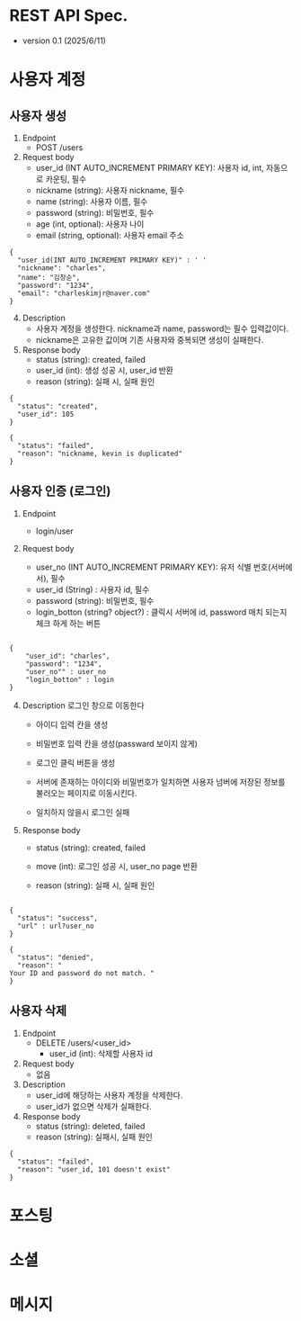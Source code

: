 
# REST API Spec.
- version 0.1 (2025/6/11)
# 사용자 계정
## 사용자 생성
1. Endpoint
   - POST /users
2. Request body 
   - user_id (INT AUTO_INCREMENT PRIMARY KEY): 사용자 id, int, 자동으로 카운팅, 필수
   - nickname (string): 사용자 nickname, 필수
   - name (string): 사용자 이름, 필수
   - password (string): 비밀번호, 필수
   - age (int, optional): 사용자 나이
   - email (string, optional): 사용자 email 주소
~~~
{
  "user_id(INT AUTO_INCREMENT PRIMARY KEY)" : ' ' 
  "nickname": "charles",
  "name": "김창순",
  "password": "1234",
  "email": "charleskimjr@naver.com"
}
~~~
4. Description
   - 사용자 계정을 생성한다. nickname과 name, password는 필수 입력값이다.
   - nickname은 고유한 값이며 기존 사용자와 중복되면 생성이 실패한다.
5. Response body
   - status (string): created, failed
   - user_id (int): 생성 성공 시, user_id 반환
   - reason (string): 실패 시, 실패 원인
~~~
{
  "status": "created",
  "user_id": 105
}

{
  "status": "failed",
  "reason": "nickname, kevin is duplicated"
}
~~~

## 사용자 인증 (로그인)
1. Endpoint
   - login/user

2. Request body 
   - user_no (INT AUTO_INCREMENT PRIMARY KEY): 유저 식별 번호(서버에서), 필수
   - user_id (String) : 사용자 id, 필수
   - password (string): 비밀번호, 필수
   - login_botton (string? object?) : 
   클릭시 서버에 id, password 매치 되는지 체크 하게 하는 버튼 
    
   
~~~

{
    "user_id": "charles",
    "password": "1234",
    "user_no"" : user_no
    "login_botton" : login
}
~~~



4. Description
    로그인 창으로 이동한다

    - 아이디 입력 칸을 생성
    
    - 비밀번호 입력 칸을 생성(passward 보이지 않게)
    
    - 로그인 클릭 버튼을 생성
    
    - 서버에 존재하는 아이디와 비밀번호가 일치하면 사용자 넘버에 저장된 정보를 불러오는 페이지로 이동시킨다.
    
    - 일치하지 않을시 로그인 실패

5. Response body
   - status (string): created, failed

   - move (int): 로그인 성공 시, user_no page 반환
   
   - reason (string): 실패 시, 실패 원인
~~~

{
  "status": "success",
  "url" : url?user_no
}

{
  "status": "denied",
  "reason": "
Your ID and password do not match. "
}
~~~

## 사용자 삭제
1. Endpoint
   - DELETE /users/<user_id>
     - user_id (int): 삭제할 사용자 id
2. Request body 
   - 없음
4. Description
   - user_id에 해당하는 사용자 계정을 삭제한다.
   - user_id가 없으면 삭제가 실패한다.
5. Response body
   - status (string): deleted, failed
   - reason (string): 실패시, 실패 원인
~~~
{
  "status": "failed",
  "reason": "user_id, 101 doesn't exist"
}
~~~


# 포스팅
# 소셜
# 메시지